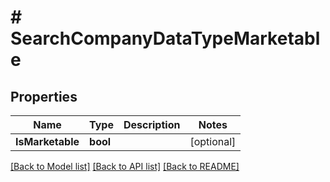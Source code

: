 # # SearchCompanyDataTypeMarketable


## Properties 


Name | Type | Description | Notes
------------ | ------------- | ------------- | -------------
**IsMarketable**| **bool** |   | [optional]


[[Back to Model list]](../../README.md#models) [[Back to API list]](../../README.md#endpoints) [[Back to README]](../../README.md)

